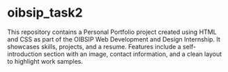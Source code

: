 # oibsip_task2
This repository contains a Personal Portfolio project created using HTML and CSS as part of the OIBSIP Web Development and Design Internship. It showcases skills, projects, and a resume. Features include a self-introduction section with an image, contact information, and a clean layout to highlight work samples.
